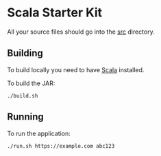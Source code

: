 # Scala Starter Kit

All your source files should go into the [src] directory.

## Building

To build locally you need to have [Scala] installed.

To build the JAR:

```shell script
./build.sh
```

## Running

To run the application:

```shell script
./run.sh https://example.com abc123
```

[scala]: https://www.scala-lang.org/
[src]: src
